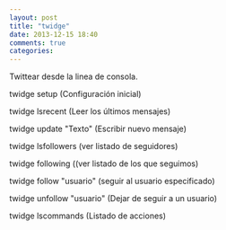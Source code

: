 ```yaml
---
layout: post
title: "twidge"
date: 2013-12-15 18:40
comments: true
categories: 
---
```

Twittear desde la linea de consola.

twidge setup (Configuración inicial)

twidge lsrecent (Leer los últimos mensajes)

twidge update "Texto" (Escribir nuevo mensaje)

twidge lsfollowers (ver listado de seguidores)

twidge following ((ver listado de los que seguimos)

twidge follow "usuario" (seguir al usuario especificado)

twidge unfollow "usuario" (Dejar de seguir a un usuario)

twidge lscommands (Listado de acciones)

